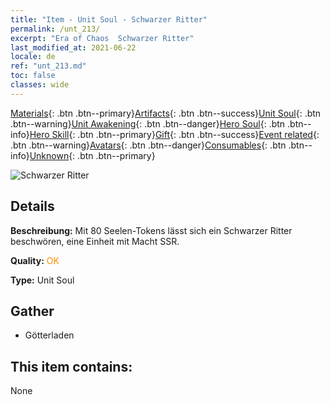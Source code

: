 ```yaml
---
title: "Item - Unit Soul - Schwarzer Ritter"
permalink: /unt_213/
excerpt: "Era of Chaos  Schwarzer Ritter"
last_modified_at: 2021-06-22
locale: de
ref: "unt_213.md"
toc: false
classes: wide
---
```

 [Materials](/ItemsDE/){: .btn .btn--primary}[Artifacts](/ItemsDE/Artifacts/){: .btn .btn--success}[Unit Soul](/ItemsDE/UnitSoul/){: .btn .btn--warning}[Unit Awakening](/ItemsDE/UnitAwakening/){: .btn .btn--danger}[Hero Soul](/ItemsDE/HeroSoul/){: .btn .btn--info}[Hero Skill](/ItemsDE/HeroSkill/){: .btn .btn--primary}[Gift](/ItemsDE/Gift/){: .btn .btn--success}[Event related](/ItemsDE/Events/){: .btn .btn--warning}[Avatars](/ItemsDE/Avatars/){: .btn .btn--danger}[Consumables](/ItemsDE/Consumables/){: .btn .btn--info}[Unknown](/ItemsDE/Unknown/){: .btn .btn--primary}

 ![Schwarzer Ritter](/images/u/ti_siwangqishi.jpg)

## Details
 **Beschreibung:** Mit 80 Seelen-Tokens lässt sich ein Schwarzer Ritter beschwören, eine Einheit mit Macht SSR.

 **Quality:** <span style="color: #FF8C00">OK</span>

 **Type:** Unit Soul

## Gather

*    Götterladen 

## This item contains:

  None

